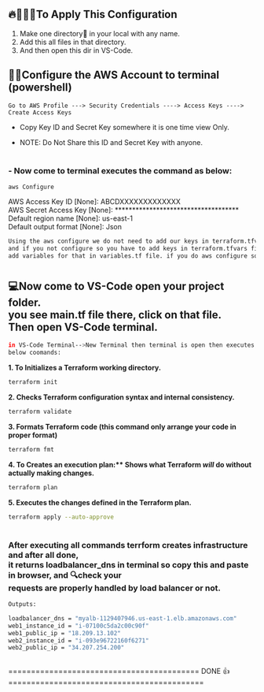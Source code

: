 ## 🔥👨🏻‍💻To Apply This Configuration 
1. Make one directory📁 in your local with any name.
2. Add this all files in that directory.
3. And then open this dir in VS-Code.
## ⛓️‍💥Configure the AWS Account to terminal (powershell)
```
Go to AWS Profile ---> Security Credentials ----> Access Keys ----> Create Access Keys
```

 - Copy Key ID and Secret Key somewhere it is one time view Only.

 - NOTE: Do Not Share this ID and Secret Key with anyone. 
#
<h3>- Now come to terminal executes the command as below:</h3>

```
aws Configure
```
AWS Access Key ID [None]: ABCDXXXXXXXXXXXXX<br>
AWS Secret Access Key [None]: ************************************<br>
Default region name [None]: us-east-1<br>
Default output format [None]: Json<br>

```bash
Using the aws configure we do not need to add our keys in terraform.tfvars file.
and if you not configure so you have to add keys in terraform.tfvars file and also
add variables for that in variables.tf file. if you do aws configure so ignore this.
```
#

<h2>💻Now come to VS-Code open your project folder.<br>
you see main.tf file there, click on that file.<br>
Then open VS-Code terminal.</h2>

```bash
in VS-Code Terminal-->New Terminal then terminal is open then executes
below coomands:
```
<b>1. To Initializes a Terraform working directory.</b>
```bash
terraform init
```

<b>2. Checks Terraform configuration syntax and internal consistency.</b>

```bash
terraform validate
```

<b>3. Formats Terraform code (this command only arrange your code in proper format)</b>

```bash
terraform fmt
```

<b>4. To Creates an execution plan:** Shows what Terraform *will* do without actually making changes.</b>

```bash
terraform plan
```

<b>5. Executes the changes defined in the Terraform plan.</b>

```bash
terraform apply --auto-approve
```
#
<h3>After executing all commands terrform creates infrastructure and after all done,<br>
it returns loadbalancer_dns in terminal so copy this and paste in browser, and 🔍check your<br>
requests are properly handled by load balancer or not.</h3>

```bash
Outputs:

loadbalancer_dns = "myalb-1129407946.us-east-1.elb.amazonaws.com"
web1_instance_id = "i-07100c5da2c00c90f"
web1_public_ip = "18.209.13.102"
web2_instance_id = "i-093e96722160f6271"
web2_public_ip = "34.207.254.200"
```
##
========================================== DONE 👍===========================================
